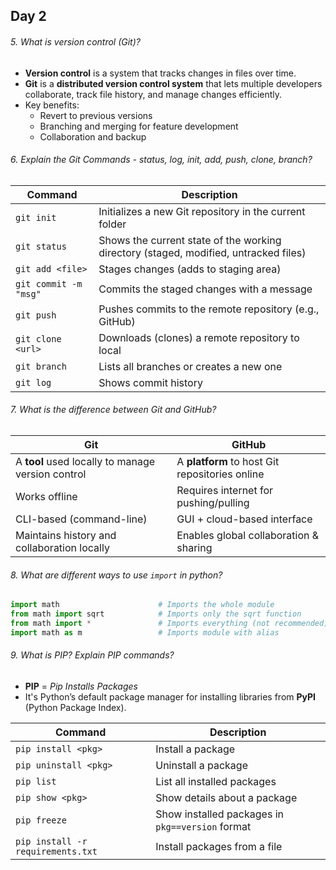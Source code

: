 ## Day 2
###### 5. What is version control (Git)?
- **Version control** is a system that tracks changes in files over time.
- **Git** is a **distributed version control system** that lets multiple developers collaborate, track file history, and manage changes efficiently.
- Key benefits:
    - Revert to previous versions
    - Branching and merging for feature development
    - Collaboration and backup
###### 6. Explain the Git Commands - status, log, init, add, push, clone, branch?
| Command               | Description                                                                          |
| --------------------- | ------------------------------------------------------------------------------------ |
| `git init`            | Initializes a new Git repository in the current folder                               |
| `git status`          | Shows the current state of the working directory (staged, modified, untracked files) |
| `git add <file>`      | Stages changes (adds to staging area)                                                |
| `git commit -m "msg"` | Commits the staged changes with a message                                            |
| `git push`            | Pushes commits to the remote repository (e.g., GitHub)                               |
| `git clone <url>`     | Downloads (clones) a remote repository to local                                      |
| `git branch`          | Lists all branches or creates a new one                                              |
| `git log`             | Shows commit history                                                                 |

###### 7. What is the difference between Git and GitHub?
|Git|GitHub|
|---|---|
|A **tool** used locally to manage version control|A **platform** to host Git repositories online|
|Works offline|Requires internet for pushing/pulling|
|CLI-based (command-line)|GUI + cloud-based interface|
|Maintains history and collaboration locally|Enables global collaboration & sharing|

###### 8. What are different ways to use `import` in python?
```python
import math                      # Imports the whole module
from math import sqrt            # Imports only the sqrt function
from math import *               # Imports everything (not recommended)
import math as m                 # Imports module with alias
```

###### 9. What is PIP? Explain PIP commands?
- **PIP** = _Pip Installs Packages_
- It's Python’s default package manager for installing libraries from **PyPI** (Python Package Index).

|Command|Description|
|---|---|
|`pip install <pkg>`|Install a package|
|`pip uninstall <pkg>`|Uninstall a package|
|`pip list`|List all installed packages|
|`pip show <pkg>`|Show details about a package|
|`pip freeze`|Show installed packages in `pkg==version` format|
|`pip install -r requirements.txt`|Install packages from a file|

